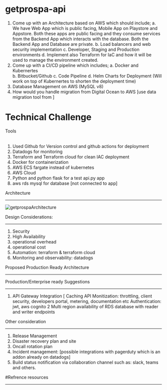 # getprospa-api

1.	Come up with an Architecture based on AWS which should include;
a.	We have Web App which is public facing, Mobile App on Playstore and Appstore. Both these apps are public facing and they consume services from the Backend App which interacts with the database. Both the Backend App and Database are private.
b.	Load balancers and web security implementation
c.	Developer, Staging and Production environments
d.	Implement also Terraform for IaC and how it will be used to manage the environment created.
2.	Come up with a CI/CD pipeline which includes;
a.	Docker and Kubernertes  
b.	Bitbucket/Github
c.	Code Pipeline
d.	Helm Charts for Deployment (Will work on top of Kubernertes to shorten the deployment time)
3.	Database Management on AWS (MySQL v8)
4.	How would you handle migration from Digital Ocean to AWS [use data migration tool from ]


# Technical Challenge



 Tools
 ######

1. Used Github for Version control and github actions for  deployment
2. Datadogs for monitoring
3. Terraform and Terraform cloud for clean IAC deployment
4. Docker for containerization
5. AWS ECS fargate instead of kubernetes
6. AWS Cloud
7. Python and python flask for a test api.py app
8. aws rds mysql for database [not connected to app]


Architecture
************



![getprospaArchitecture](https://user-images.githubusercontent.com/125403227/225305601-21e82af9-30dd-4b7b-9439-f052b14743de.png)

Design Considerations:
***********************
1. Security
2. High Availability
3. operational overhead
4. operational cost
5. Automation: terraform & terraform cloud
6. Monitoring and observability: datadogs 




Proposed Production Ready Architecture
**************************************





Production/Enterprise ready Suggestions
****************************
1. API Gateway Integration [ 
        Caching
        API Monitization: throttling, client security, developers portal, metering, documentation etc
        Authentication: jwt, aws cognito
2  Multi region availability of RDS database with reader and writer endpoints


Other consideration
********************
1. Release Management
2. Disaster recovery plan and site
3. Oncall rotation plan
4. Incident management: [possible integrations with pagerduty which is an addon already on datadogs]
5. Build status notification via collaboration channel such as: slack, teams and others.





#Refrence resources
*******************
